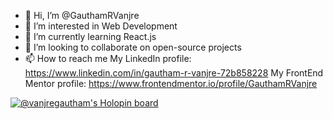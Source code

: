 - 👋 Hi, I’m @GauthamRVanjre
- 👀 I’m interested in Web Development 
- 🌱 I’m currently learning React.js 
- 💞️ I’m looking to collaborate on open-source projects
- 📫 How to reach me 
     My LinkedIn profile: https://www.linkedin.com/in/gautham-r-vanjre-72b858228
     My FrontEnd Mentor profile: https://www.frontendmentor.io/profile/GauthamRVanjre

[![@vanjregautham's Holopin board](https://holopin.me/vanjregautham)](https://holopin.io/@vanjregautham)

<!---
GauthamRVanjre/GauthamRVanjre is a ✨ special ✨ repository because its `README.md` (this file) appears on your GitHub profile.
You can click the Preview link to take a look at your changes.
--->
